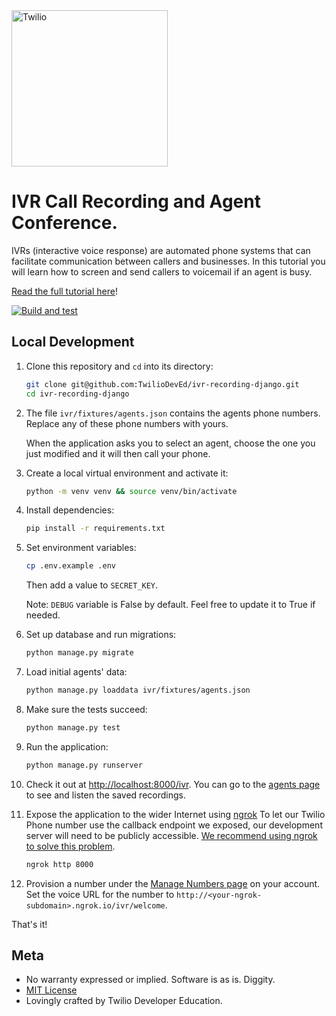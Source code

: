 <a href="https://www.twilio.com">
  <img src="https://static0.twilio.com/marketing/bundles/marketing/img/logos/wordmark-red.svg" alt="Twilio" width="250" />
</a>

# IVR Call Recording and Agent Conference.

IVRs (interactive voice response) are automated phone systems that can facilitate communication between callers and businesses. In this tutorial you will learn how to screen and send callers to voicemail if an agent is busy.

[Read the full tutorial here](https://www.twilio.com/docs/tutorials/walkthrough/ivr-screening/python/django)!

[![Build and test](https://github.com/TwilioDevEd/ivr-recording-django/actions/workflows/build_test.yml/badge.svg)](https://github.com/TwilioDevEd/ivr-recording-django/actions/workflows/build_test.yml)

## Local Development

1. Clone this repository and `cd` into its directory:

   ```bash
   git clone git@github.com:TwilioDevEd/ivr-recording-django.git
   cd ivr-recording-django
   ```

1. The file `ivr/fixtures/agents.json` contains the agents phone numbers. Replace any of these phone numbers with yours.

    When the application asks you to select an agent, choose the one you just modified and it will then call your phone.

1. Create a local virtual environment and activate it:

   ```bash
   python -m venv venv && source venv/bin/activate
   ```

1. Install dependencies:

   ```bash
   pip install -r requirements.txt
   ```

1. Set environment variables:

   ```bash
   cp .env.example .env
   ```
   Then add a value to `SECRET_KEY`.

   Note: `DEBUG` variable is False by default. Feel free to update it to True if needed.

1. Set up database and run migrations:

   ```bash
   python manage.py migrate
   ```

1. Load initial agents' data:

   ```bash
   python manage.py loaddata ivr/fixtures/agents.json
   ```

1. Make sure the tests succeed:

    ```bash
    python manage.py test
    ```

1. Run the application:

    ```bash
    python manage.py runserver
    ```

1. Check it out at [http://localhost:8000/ivr](http://localhost:8000/ivr).
   You can go to the [agents page](http://localhost:8000/ivr/agents) to see and listen the saved recordings.

1. Expose the application to the wider Internet using [ngrok](https://ngrok.com/)
   To let our Twilio Phone number use the callback endpoint we exposed, our development server will need to be publicly accessible. [We recommend using ngrok to solve this problem](https://www.twilio.com/blog/2015/09/6-awesome-reasons-to-use-ngrok-when-testing-webhooks.html).

   ```bash
   ngrok http 8000
   ```

1. Provision a number under the [Manage Numbers page](https://www.twilio.com/user/account/phone-numbers/incoming) on your account. Set the voice URL for the number to `http://<your-ngrok-subdomain>.ngrok.io/ivr/welcome`.

That's it!

## Meta

* No warranty expressed or implied. Software is as is. Diggity.
* [MIT License](http://www.opensource.org/licenses/mit-license.html)
* Lovingly crafted by Twilio Developer Education.
